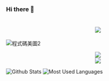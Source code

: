 <!-- GitHub Profile 的設定 -->
<!-- 教學參考 docs/GitHubProfile.md -->

### Hi there 👋

<!--
**chiisen/chiisen** is a ✨ _special_ ✨ repository because its `README.md` (this file) appears on your GitHub profile.

Here are some ideas to get you started:

- 🔭 I’m currently working on ...
- 🌱 I’m currently learning ...
- 👯 I’m looking to collaborate on ...
- 🤔 I’m looking for help with ...
- 💬 Ask me about ...
- 📫 How to reach me: ...
- 😄 Pronouns: ...
- ⚡ Fun fact: ...
-->

<!-- 打字特效 -->
<h1 align="center">
  <a href="https://sunguoqi.com/">
    <img src="https://readme-typing-svg.herokuapp.com/?lines=console.log(%22Hello%2C%20World!%22);你好啊!歡迎來到我的GitHub&center=true&size=27">
  </a>
</h1>

![程式碼美圖2](https://i.imgur.com/cAcoxOp.jpg)

<!-- 連續打卡 -->
<div align="center">
    <img  src="https://github-readme-streak-stats.herokuapp.com/?user=chiisen" />
</div>

<!-- 活動統計圖 -->
<div align="center">
    <img src="https://activity-graph.herokuapp.com/graph?username=chiisen&theme=xcode" />
</div>

![Github Stats](https://github-readme-stats.vercel.app/api?username=chiisen&show_icons=true&theme=dark&count_private=true)
![Most Used Languages](https://github-readme-stats.vercel.app/api/top-langs/?username=chiisen&theme=dark&layout=compact)


